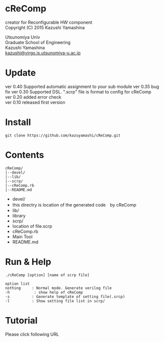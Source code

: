 cReComp
===============================
creator for Reconfigurable HW component  
Copyright (C) 2015 Kazushi Yamashina  
  
Utsunomiya Univ  
Graduate School of Engineering  
Kazushi Yamashina  
kazushi@virgo.is.utsunomiya-u.ac.jp  
  
Update
=================================
ver 0.40 Supported automatic assignment to your sub module
ver 0.35 bug fix
ver 0.30 Supported DSL. ".scrp" file is format to config for cReComp  
ver 0.20 added error check  
ver 0.10 released first version  

Install
================================

```
git clone https://github.com/kazuyamashi/cReComp.git
```

Contents
=================================

```
cReComp/
|--devel/
|--lib/
|--scrp/
|--cReComp.rb
|--README.md
```

- devel/
 - this directry is location of the generated code　by cReComp
- lib/
 - library
- scrp/
 - location of file.scrp
- cReComp.rb
 - Main Tool
- README.md

Run & Help
===============================

```
./cReComp [option] [name of scrp file]

option list
nothing		: Normal mode. Generate verilog file 
-h			 : show help of cReComp
-s 			: Generate template of setting file(.srcp)
-l 			: Show setting file list in scrp/
```

Tutorial
===============================

Please click following URL

